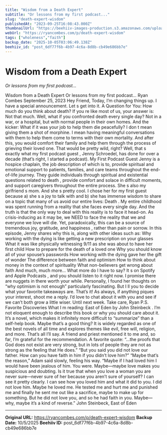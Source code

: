 ```yaml
---
title: "Wisdom from a Death Expert"
subtitle: "Or lessons from my first podcast..."
slug: "death-expert-wisdom"
publishedAt: "2023-09-25T16:08:43.000Z"
thumbnailUrl: "https://beehiiv-images-production.s3.amazonaws.com/uploads/asset/file/b153f413-6580-4bd6-9c26-68bb9406c15f/the-good-funeral-guide-GFxPZSLx5kk-unsplash.jpg?t=1718473968"
webUrl: "https://ryancombes.com/p/death-expert-wisdom"
tags: ["wholeness","faith"]
backup_date: "2025-10-05T03:06:49.138Z"
beehiiv_id: "post_6df77f6b-4b97-4c6a-8d8b-cb49e686bb7e"
---
```


# Wisdom from a Death Expert

*Or lessons from my first podcast...*



Wisdom from a Death Expert Or lessons from my first podcast... Ryan Combes September 25, 2023 Hey Friend, Today, I’m changing things up. I have a special announcement. Let s get into it. A Question for You: How much do you think about death? If you re like most of us, your answer is: Not that much. Well, what if you confronted death every single day? Not in a war, or a hospital, but with normal people in their own homes. And the kicker: What if it was your job to help them die peacefully? I don t mean giving them a shot of morphine. I mean having meaningful conversations with them to help them come to terms with their own mortality. And after this, you would comfort their family and help them through the process of grieving their loved one. That would be pretty wild, right? Well, that s exactly what my first podcast guest , Jenny Schroedel, has done for over a decade (that’s right, I started a podcast). My First Podcast Guest Jenny is a hospice chaplain, the job description of which is to, provide spiritual and emotional support to patients, families, and care teams throughout the end-of-life journey. They guide individuals through spiritual and existential questions related to death , provide comfort and solace in difficult moments, and support caregivers throughout the entire process. She s also my girlfriend s mom. And she s pretty cool. I chose her for my first guest because a) she s a joy to talk with and b) she has immense wisdom to share on a topic that many of us avoid our entire lives: Death . My entire childhood was spent running from a reality that she faces every single day. And the truth is that the only way to deal with this reality is to face it head-on. As crisis-inducing as it may be, we NEED to face the reality that we and everyone we love will die. Yet, paradoxically, this can be a source of tremendous joy, gratitude, and happiness , rather than pain or sorrow. In this episode, Jenny shares why this is, along with other ideas such as: Why working with the dying is like getting a new prescription on your glasses What it was like physically witnessing 9/11 as she was about to have her first child How to prepare for the death of a loved one Why you should know all of your spouse’s passwords How working with the dying gave her the gift of wonder The difference between faith and optimism How to think about money in the context of spirituality What non-believers get wrong about faith And much, much more… What more do I have to say? It s on Spotify and Apple Podcasts , and you should listen to it right now. I promise there are nuggets in there worth your while. Personally, I found her thoughts on “why optimism is not enough” particularly fascinating. But I ll you to decide what your favorite takeaways are. That’s it! As always, if anything piques your interest, shoot me a reply. I’d love to chat about it with you and see if we can’t both grow a little wiser. Until next week. Take care, Ryan P.S. Favorite Discoveries What I m reading: East of Eden by John Steinbeck . I’m not eloquent enough to describe this book or why you should care about it. It’s a novel, which makes it infinitely more difficult to “summarize” than a self-help book. Maybe that’s a good thing? It is widely regarded as one of the best novels of all time and explores themes like evil, free will, religion, and more. That’s all I’ll say. A friend and priest mentioned it to me and, so far, I’m grateful for the recommendation. A favorite quote: “…the proofs that God does not exist are very strong, but in lots of people they are not as strong as the feeling that He does.” “But you said you did not love our father. How can you have faith in him if you didn’t love him?” “Maybe that’s the reason,” Adam said slowly, feeling his way. “Maybe if I had loved him I would have been jealous of him. You were. Maybe—maybe love makes you suspicious and doubting. Is it true that when you love a woman you are never sure—never sure of her because you aren’t sure of yourself? I can see it pretty clearly. I can see how you loved him and what it did to you. I did not love him. Maybe he loved me. He tested me and hurt me and punished me and finally he sent me out like a sacrifice, maybe to make up for something. But he did not love you, and so he had faith in you. Maybe—why, maybe it’s a kind of reverse.” John Steinbeck, East of Eden

---

**Original URL:** https://ryancombes.com/p/death-expert-wisdom
**Backup Date:** 10/5/2025
**Beehiiv ID:** post_6df77f6b-4b97-4c6a-8d8b-cb49e686bb7e
